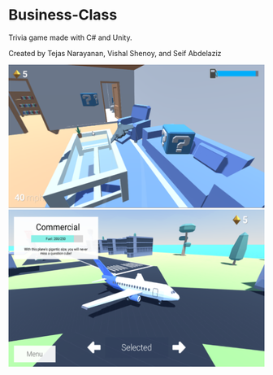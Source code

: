# Business-Class
Trivia game made with C# and Unity.

Created by Tejas Narayanan, Vishal Shenoy, and Seif Abdelaziz

<img src="./Game/Github/Capture.PNG">
<img src="./Game/Github/Capture2.PNG">